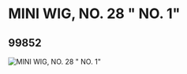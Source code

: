# MINI WIG, NO. 28 " NO. 1"
## 99852
![MINI WIG, NO. 28 " NO. 1"](https://lc-www-live-s.legocdn.com/media/bricks/5/2/4652857.jpg)